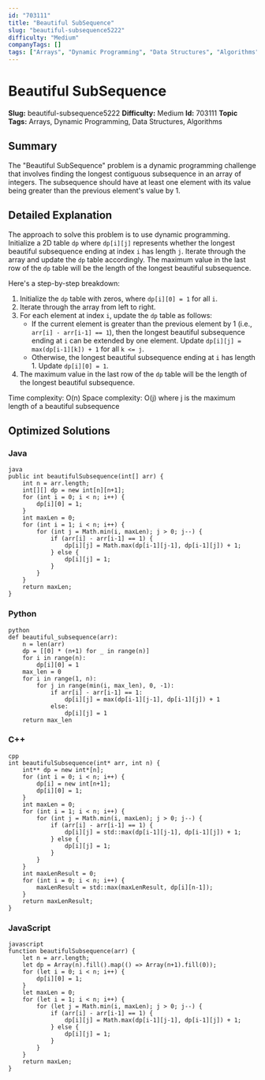 ```yaml
---
id: "703111"
title: "Beautiful SubSequence"
slug: "beautiful-subsequence5222"
difficulty: "Medium"
companyTags: []
tags: ["Arrays", "Dynamic Programming", "Data Structures", "Algorithms"]
---
```


**Beautiful SubSequence**
===============

**Slug:** beautiful-subsequence5222
**Difficulty:** Medium
**Id:** 703111
**Topic Tags:** Arrays, Dynamic Programming, Data Structures, Algorithms

## Summary
The "Beautiful SubSequence" problem is a dynamic programming challenge that involves finding the longest contiguous subsequence in an array of integers. The subsequence should have at least one element with its value being greater than the previous element's value by 1.

## Detailed Explanation
The approach to solve this problem is to use dynamic programming. Initialize a 2D table `dp` where `dp[i][j]` represents whether the longest beautiful subsequence ending at index `i` has length `j`. Iterate through the array and update the `dp` table accordingly. The maximum value in the last row of the `dp` table will be the length of the longest beautiful subsequence.

Here's a step-by-step breakdown:

1. Initialize the `dp` table with zeros, where `dp[i][0] = 1` for all `i`.
2. Iterate through the array from left to right.
3. For each element at index `i`, update the `dp` table as follows:
	* If the current element is greater than the previous element by 1 (i.e., `arr[i] - arr[i-1] == 1`), then the longest beautiful subsequence ending at `i` can be extended by one element. Update `dp[i][j] = max(dp[i-1][k]) + 1` for all `k <= j`.
	* Otherwise, the longest beautiful subsequence ending at `i` has length 1. Update `dp[i][0] = 1`.
4. The maximum value in the last row of the `dp` table will be the length of the longest beautiful subsequence.

Time complexity: O(n)
Space complexity: O(j) where j is the maximum length of a beautiful subsequence

## Optimized Solutions
### Java
```
java
public int beautifulSubsequence(int[] arr) {
    int n = arr.length;
    int[][] dp = new int[n][n+1];
    for (int i = 0; i < n; i++) {
        dp[i][0] = 1;
    }
    int maxLen = 0;
    for (int i = 1; i < n; i++) {
        for (int j = Math.min(i, maxLen); j > 0; j--) {
            if (arr[i] - arr[i-1] == 1) {
                dp[i][j] = Math.max(dp[i-1][j-1], dp[i-1][j]) + 1;
            } else {
                dp[i][j] = 1;
            }
        }
    }
    return maxLen;
}
```

### Python
```
python
def beautiful_subsequence(arr):
    n = len(arr)
    dp = [[0] * (n+1) for _ in range(n)]
    for i in range(n):
        dp[i][0] = 1
    max_len = 0
    for i in range(1, n):
        for j in range(min(i, max_len), 0, -1):
            if arr[i] - arr[i-1] == 1:
                dp[i][j] = max(dp[i-1][j-1], dp[i-1][j]) + 1
            else:
                dp[i][j] = 1
    return max_len
```

### C++
```
cpp
int beautifulSubsequence(int* arr, int n) {
    int** dp = new int*[n];
    for (int i = 0; i < n; i++) {
        dp[i] = new int[n+1];
        dp[i][0] = 1;
    }
    int maxLen = 0;
    for (int i = 1; i < n; i++) {
        for (int j = Math.min(i, maxLen); j > 0; j--) {
            if (arr[i] - arr[i-1] == 1) {
                dp[i][j] = std::max(dp[i-1][j-1], dp[i-1][j]) + 1;
            } else {
                dp[i][j] = 1;
            }
        }
    }
    int maxLenResult = 0;
    for (int i = 0; i < n; i++) {
        maxLenResult = std::max(maxLenResult, dp[i][n-1]);
    }
    return maxLenResult;
}
```

### JavaScript
```
javascript
function beautifulSubsequence(arr) {
    let n = arr.length;
    let dp = Array(n).fill().map(() => Array(n+1).fill(0));
    for (let i = 0; i < n; i++) {
        dp[i][0] = 1;
    }
    let maxLen = 0;
    for (let i = 1; i < n; i++) {
        for (let j = Math.min(i, maxLen); j > 0; j--) {
            if (arr[i] - arr[i-1] == 1) {
                dp[i][j] = Math.max(dp[i-1][j-1], dp[i-1][j]) + 1;
            } else {
                dp[i][j] = 1;
            }
        }
    }
    return maxLen;
}
```